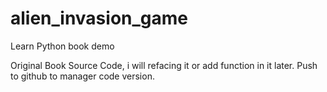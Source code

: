 # alien_invasion_game
Learn Python book demo 

Original Book Source Code, i will refacing it or add function in it later.
Push to github to manager code version.